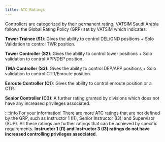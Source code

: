 ```yaml
---
title: ATC Ratings
---
```

Controllers are categorized by their permanent rating, VATSIM Saudi Arabia follows the Global Rating Policy (GRP) set by VATSIM which indicates:

**Tower Trainee (S1)**: Gives the ability to control DEL/GND positions + Solo Validation to control TWR position.

**Tower Controller (S2)**: Gives the ability to control tower positions + Solo validation to control APP/DEP position.

**TMA Controller (S3)**: Gives the ability to control DEP/APP positions + Solo validation to control CTR/Enroute position.

**Enroute Controller (C1)**: Gives the ability to control enroute position or a CTR.

**Senior Controller (C3)**: A further rating granted by divisions which does not have any
increased privileges associated.

::::info For your information!
There are more ATC ratings that are not defined by the GRP, such as Instructor 1 (I1), Senior Instructor (I3), and Supervisor (SUP). All these ratings are further ratings that can be achieved by specific requirements. **Instructor 1 (I1) and Instructor 3 (I3) ratings do not have increased controlling privileges associated**.

